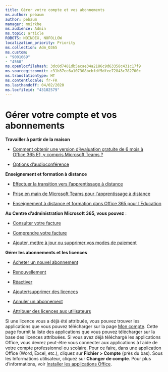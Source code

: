 ```yaml
---
title: Gérer votre compte et vos abonnements
ms.author: pebaum
author: pebaum
manager: mnirkhe
ms.audience: Admin
ms.topic: article
ROBOTS: NOINDEX, NOFOLLOW
localization_priority: Priority
ms.collection: Adm_O365
ms.custom:
- "9001669"
- "4560"
ms.openlocfilehash: 3dc0d7481db5acae34a2186c9d63358c431c17f9
ms.sourcegitcommit: c31b37ec6a107308bcbfdf5dfee72843c782700c
ms.translationtype: HT
ms.contentlocale: fr-FR
ms.lasthandoff: 04/02/2020
ms.locfileid: "43102579"
---
```

# <a name="manage-your-account-and-subscriptions"></a>Gérer votre compte et vos abonnements

**Travailler à partir de la maison**
- [Comment obtenir une version d’évaluation gratuite de 6 mois à Office 365 E1, y compris Microsoft Teams ?](https://docs.microsoft.com/MicrosoftTeams/e1-trial-license)

- [Options d’audioconférence](https://docs.microsoft.com/alchemyinsights/options-for-audio-conferencing)

**Enseignement et formation à distance**

- [Effectuer la transition vers l’apprentissage à distance](https://www.microsoft.com/education/remote-learning)

- [Prise en main de Microsoft Teams pour l'apprentissage à distance](https://docs.microsoft.com/MicrosoftTeams/remote-learning-edu)

- [Enseignement à distance et formation dans Office 365 pour l’Éducation](https://docs.microsoft.com/MicrosoftTeams/remote-learning-edu)

**Au Centre d’administration Microsoft 365, vous pouvez** : 

- [Consulter votre facture](https://docs.microsoft.com/microsoft-365/commerce/billing-and-payments/view-your-bill-or-invoice) 

- [Comprendre votre facture](https://docs.microsoft.com/microsoft-365/commerce/billing-and-payments/understand-your-invoice)

- [Ajouter, mettre à jour ou supprimer vos modes de paiement](https://docs.microsoft.com/microsoft-365/commerce/billing-and-payments/add-update-or-remove-credit-card-or-bank-account)

**Gérer les abonnements et les licences** 

- [Acheter un nouvel abonnement](https://docs.microsoft.com/microsoft-365/commerce/subscriptions/upgrade-to-different-plan)

- [Renouvellement](https://docs.microsoft.com/microsoft-365/commerce/subscriptions/renew-your-subscription) 

- [Réactiver](https://docs.microsoft.com/microsoft-365/commerce/subscriptions/reactivate-your-subscription)

- [Ajouter/supprimer des licences](https://docs.microsoft.com/microsoft-365/commerce/licenses/buy-licenses)

- [Annuler un abonnement](https://docs.microsoft.com/microsoft-365/commerce/subscriptions/cancel-your-subscription)

- [Attribuer des licences aux utilisateurs](https://docs.microsoft.com/microsoft-365/admin/manage/assign-licenses-to-users)

Si une licence vous a déjà été attribuée, vous pouvez trouver les applications que vous pouvez télécharger sur la page [Mon compte](https://portal.office.com/account/#installs). Cette page fournit la liste des applications que vous pouvez télécharger sur la base des licences attribuées. Si vous avez déjà téléchargé les applications Office, vous devrez peut-être vous connecter aux applications à l’aide de votre compte professionnel ou scolaire. Pour ce faire, dans une application Office (Word, Excel, etc.), cliquez sur **Fichier > Compte** (près du bas). Sous les Informations utilisateur, cliquez sur **Changer de compte**. Pour plus d’informations, voir [Installer les applications Office](https://docs.microsoft.com/microsoft-365/admin/setup/install-applications). 
